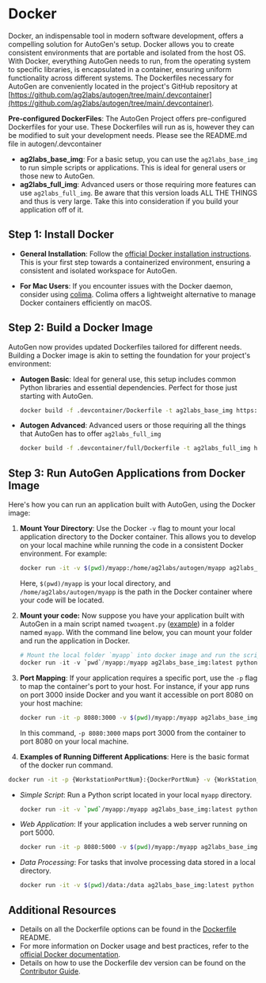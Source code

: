 # Docker

Docker, an indispensable tool in modern software development, offers a compelling solution for AutoGen's setup. Docker allows you to create consistent environments that are portable and isolated from the host OS. With Docker, everything AutoGen needs to run, from the operating system to specific libraries, is encapsulated in a container, ensuring uniform functionality across different systems. The Dockerfiles necessary for AutoGen are conveniently located in the project's GitHub repository at [https://github.com/ag2labs/autogen/tree/main/.devcontainer](https://github.com/ag2labs/autogen/tree/main/.devcontainer).

**Pre-configured DockerFiles**: The AutoGen Project offers pre-configured Dockerfiles for your use. These Dockerfiles will run as is, however they can be modified to suit your development needs. Please see the README.md file in autogen/.devcontainer

- **ag2labs_base_img**: For a basic setup, you can use the `ag2labs_base_img` to run simple scripts or applications. This is ideal for general users or those new to AutoGen.
- **ag2labs_full_img**: Advanced users or those requiring more features can use `ag2labs_full_img`. Be aware that this version loads ALL THE THINGS and thus is very large. Take this into consideration if you build your application off of it.

## Step 1: Install Docker

- **General Installation**: Follow the [official Docker installation instructions](https://docs.docker.com/get-docker/). This is your first step towards a containerized environment, ensuring a consistent and isolated workspace for AutoGen.

- **For Mac Users**: If you encounter issues with the Docker daemon, consider using [colima](https://smallsharpsoftwaretools.com/tutorials/use-colima-to-run-docker-containers-on-macos/). Colima offers a lightweight alternative to manage Docker containers efficiently on macOS.

## Step 2: Build a Docker Image

AutoGen now provides updated Dockerfiles tailored for different needs. Building a Docker image is akin to setting the foundation for your project's environment:

- **Autogen Basic**: Ideal for general use, this setup includes common Python libraries and essential dependencies. Perfect for those just starting with AutoGen.

  ```bash
  docker build -f .devcontainer/Dockerfile -t ag2labs_base_img https://github.com/ag2labs/autogen.git#main
  ```

- **Autogen Advanced**: Advanced users or those requiring all the things that AutoGen has to offer `ag2labs_full_img`

  ```bash
  docker build -f .devcontainer/full/Dockerfile -t ag2labs_full_img https://github.com/ag2labs/autogen.git#main
  ```

## Step 3: Run AutoGen Applications from Docker Image

Here's how you can run an application built with AutoGen, using the Docker image:

1. **Mount Your Directory**: Use the Docker `-v` flag to mount your local application directory to the Docker container. This allows you to develop on your local machine while running the code in a consistent Docker environment. For example:

   ```bash
   docker run -it -v $(pwd)/myapp:/home/ag2labs/autogen/myapp ag2labs_base_img:latest python /home/ag2labs/autogen/myapp/main.py
   ```

   Here, `$(pwd)/myapp` is your local directory, and `/home/ag2labs/autogen/myapp` is the path in the Docker container where your code will be located.

2. **Mount your code:** Now suppose you have your application built with AutoGen in a main script named `twoagent.py` ([example](https://github.com/ag2labs/autogen/blob/main/test/twoagent.py)) in a folder named `myapp`. With the command line below, you can mount your folder and run the application in Docker.

   ```python
   # Mount the local folder `myapp` into docker image and run the script named "twoagent.py" in the docker.
   docker run -it -v `pwd`/myapp:/myapp ag2labs_base_img:latest python /myapp/main_twoagent.py
   ```

3. **Port Mapping**: If your application requires a specific port, use the `-p` flag to map the container's port to your host. For instance, if your app runs on port 3000 inside Docker and you want it accessible on port 8080 on your host machine:

   ```bash
   docker run -it -p 8080:3000 -v $(pwd)/myapp:/myapp ag2labs_base_img:latest python /myapp
   ```

   In this command, `-p 8080:3000` maps port 3000 from the container to port 8080 on your local machine.

4. **Examples of Running Different Applications**: Here is the basic format of the docker run command.

```bash
docker run -it -p {WorkstationPortNum}:{DockerPortNum} -v {WorkStation_Dir}:{Docker_DIR} {name_of_the_image} {bash/python} {Docker_path_to_script_to_execute}
```

- _Simple Script_: Run a Python script located in your local `myapp` directory.

  ```bash
  docker run -it -v `pwd`/myapp:/myapp ag2labs_base_img:latest python /myapp/my_script.py
  ```

- _Web Application_: If your application includes a web server running on port 5000.

  ```bash
  docker run -it -p 8080:5000 -v $(pwd)/myapp:/myapp ag2labs_base_img:latest
  ```

- _Data Processing_: For tasks that involve processing data stored in a local directory.

  ```bash
  docker run -it -v $(pwd)/data:/data ag2labs_base_img:latest python /myapp/process_data.py
  ```

## Additional Resources

- Details on all the Dockerfile options can be found in the [Dockerfile](https://github.com/ag2labs/autogen/blob/main/.devcontainer/README.md) README.
- For more information on Docker usage and best practices, refer to the [official Docker documentation](https://docs.docker.com).
- Details on how to use the Dockerfile dev version can be found on the [Contributor Guide](/docs/contributor-guide/docker).
